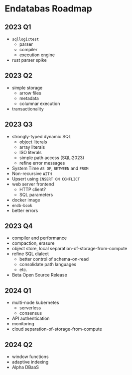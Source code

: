 # Endatabas Roadmap

## 2023 Q1

* `sqllogictest`
    * parser
    * compiler
    * execution engine
* rust parser spike

## 2023 Q2

* simple storage
    * arrow files
    * metadata
    * columnar execution
* transactionality

## 2023 Q3

* strongly-typed dynamic SQL
    * object literals
    * array literals
    * ISO literals
    * simple path access (SQL:2023)
    * refine error messages
* System Time `AS OF`, `BETWEEN` and `FROM`
* Non-recursive `WITH`
* Upsert using `INSERT ON CONFLICT`
* web server frontend
    * HTTP client?
    * SQL parameters
* docker image
* `endb-book`
* better errors

## 2023 Q4

* compiler and performance
* compaction, erasure
* object store, local separation-of-storage-from-compute
* refine SQL dialect
    * better control of schema-on-read
    * consolidate path languages
    * etc.
* Beta Open Source Release

## 2024 Q1

* multi-node kubernetes
    * serverless
    * consensus
* API authentication
* monitoring
* cloud separation-of-storage-from-compute

## 2024 Q2

* window functions
* adaptive indexing
* Alpha DBaaS

